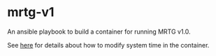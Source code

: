 # mrtg-v1
An ansible playbook to build a container for running MRTG v1.0.

See [here](https://stackoverflow.com/questions/29556879/is-it-possible-change-date-in-docker-container) for details about how to modify system time in the container.

